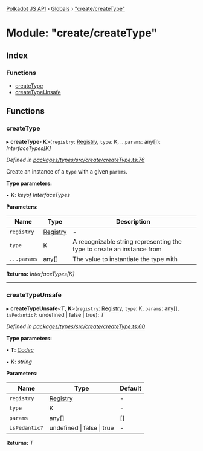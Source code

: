 [Polkadot JS API](../README.md) › [Globals](../globals.md) › ["create/createType"](_create_createtype_.md)

# Module: "create/createType"

## Index

### Functions

* [createType](_create_createtype_.md#createtype)
* [createTypeUnsafe](_create_createtype_.md#createtypeunsafe)

## Functions

###  createType

▸ **createType**<**K**>(`registry`: [Registry](../interfaces/_types_registry_.registry.md), `type`: K, ...`params`: any[]): *InterfaceTypes[K]*

*Defined in [packages/types/src/create/createType.ts:76](https://github.com/polkadot-js/api/blob/9deaff54e4/packages/types/src/create/createType.ts#L76)*

Create an instance of a `type` with a given `params`.

**Type parameters:**

▪ **K**: *keyof InterfaceTypes*

**Parameters:**

Name | Type | Description |
------ | ------ | ------ |
`registry` | [Registry](../interfaces/_types_registry_.registry.md) | - |
`type` | K | A recognizable string representing the type to create an instance from |
`...params` | any[] | The value to instantiate the type with  |

**Returns:** *InterfaceTypes[K]*

___

###  createTypeUnsafe

▸ **createTypeUnsafe**<**T**, **K**>(`registry`: [Registry](../interfaces/_types_registry_.registry.md), `type`: K, `params`: any[], `isPedantic?`: undefined | false | true): *T*

*Defined in [packages/types/src/create/createType.ts:60](https://github.com/polkadot-js/api/blob/9deaff54e4/packages/types/src/create/createType.ts#L60)*

**Type parameters:**

▪ **T**: *[Codec](../interfaces/_types_codec_.codec.md)*

▪ **K**: *string*

**Parameters:**

Name | Type | Default |
------ | ------ | ------ |
`registry` | [Registry](../interfaces/_types_registry_.registry.md) | - |
`type` | K | - |
`params` | any[] | [] |
`isPedantic?` | undefined &#124; false &#124; true | - |

**Returns:** *T*
